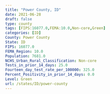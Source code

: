 ```yaml
---
title: "Power County, ID"
date: 2021-06-28
draft: false
type: county
tags: [FIPS:16077.0,FEMA:10.0,Non-core,Green]
categories: [ID]
County: Power County
State: ID
FIPS: 16077.0
FEMA_Region: 10.0
Population: 7681.0
NCHS_Urban_Rural_Classification: Non-core
Tests_in_prior_14_days: 25.0
Fourteen_day_test_rate_per_100000: 325.0
Percent_Positivity_in_prior_14_days: 0.0
Level: Green
url: /states/ID/power-county
---
```



